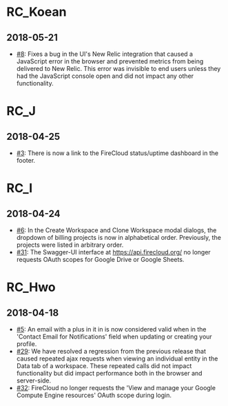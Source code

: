 # RC_Koean
## 2018-05-21
* [#8](https://github.com/DataBiosphere/firecloud-app/issues/8): Fixes a bug in the UI's New Relic integration that caused a JavaScript error in the browser and prevented metrics from being delivered to New Relic. This error was invisible to end users unless they had the JavaScript console open and did not impact any other functionality.

# RC_J
## 2018-04-25
* [#3](https://github.com/DataBiosphere/firecloud-app/issues/3): There is now a link to the FireCloud status/uptime dashboard in the footer.

# RC_I
## 2018-04-24
* [#6](https://github.com/DataBiosphere/firecloud-app/issues/6): In the Create Workspace and Clone Workspace modal dialogs, the dropdown of billing projects is now in alphabetical order. Previously, the projects were listed in arbitrary order.
* [#31](https://github.com/DataBiosphere/firecloud-app/issues/31): The Swagger-UI interface at https://api.firecloud.org/ no longer requests OAuth scopes for Google Drive or Google Sheets.

# RC_Hwo
## 2018-04-18
* [#5](https://github.com/DataBiosphere/firecloud-app/issues/5): An email with a plus in it in is now considered valid when in the 'Contact Email for Notifications' field when updating or creating your profile.
* [#29](https://github.com/DataBiosphere/firecloud-app/issues/29): We have resolved a regression from the previous release that caused repeated ajax requests when viewing an individual entity in the Data tab of a workspace. These repeated calls did not impact functionality but did impact performance both in the browser and server-side.
* [#32](https://github.com/DataBiosphere/firecloud-app/issues/32): FireCloud no longer requests the 'View and manage your Google Compute Engine resources' OAuth scope during login.

